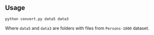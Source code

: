 ## Usage
```sh
python convert.py data5 data3
```
Where `data5` and `data3` are folders with files from `Persons-1000` dataset.